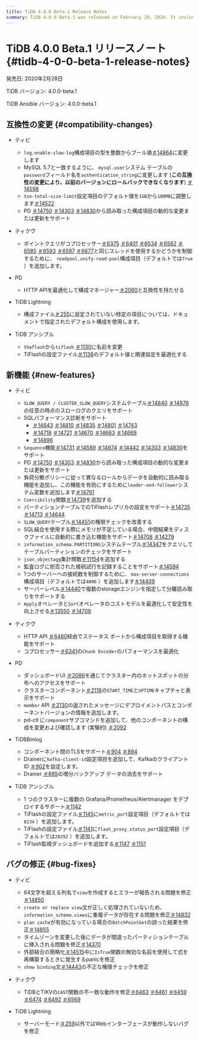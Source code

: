 ```yaml
---
title: TiDB 4.0.0 Beta.1 Release Notes
summary: TiDB 4.0.0 Beta.1 was released on February 28, 2020. It includes compatibility changes, new features, and bug fixes. Some highlights include support for SQL performance diagnosis, the `Sequence` function, and TLS support between components. Additionally, TiDB Lightning now has a bug fix for the web interface.
---
```


# TiDB 4.0.0 Beta.1 リリースノート {#tidb-4-0-0-beta-1-release-notes}

発売日: 2020年2月28日

TiDB バージョン: 4.0.0-beta.1

TiDB Ansible バージョン: 4.0.0-beta.1

## 互換性の変更 {#compatibility-changes}

-   ティビ
    -   `log.enable-slow-log`構成項目の型を整数からブール値[＃14864](https://github.com/pingcap/tidb/pull/14864)に変更します
    -   MySQL 5.7と一致するように、 `mysql.user`システム テーブルの`password`フィールド名を`authentication_string`に変更します (**この互換性の変更により、以前のバージョンにロールバックできなくなります**) [＃14598](https://github.com/pingcap/tidb/pull/14598)
    -   `txn-total-size-limit`設定項目のデフォルト値を`1GB`から`100MB`に調整します[＃14522](https://github.com/pingcap/tidb/pull/14522)
    -   PD [＃14750](https://github.com/pingcap/tidb/pull/14750) [＃14303](https://github.com/pingcap/tidb/pull/14303) [＃14830](https://github.com/pingcap/tidb/pull/14830)から読み取った構成項目の動的な変更または更新をサポート

-   ティクヴ
    -   ポイントクエリがコプロセッサー[＃6375](https://github.com/tikv/tikv/pull/6375) [＃6401](https://github.com/tikv/tikv/pull/6401) [＃6534](https://github.com/tikv/tikv/pull/6534) [＃6582](https://github.com/tikv/tikv/pull/6582) [＃6585](https://github.com/tikv/tikv/pull/6585) [＃6593](https://github.com/tikv/tikv/pull/6593) [＃6597](https://github.com/tikv/tikv/pull/6597) [＃6677](https://github.com/tikv/tikv/pull/6677)と同じスレッドを使用するかどうかを制御するために、 `readpool.unify-read-pool`構成項目（デフォルトでは`True` ）を追加します。

-   PD
    -   HTTP APIを最適化して構成マネージャー[＃2080](https://github.com/pingcap/pd/pull/2080)と互換性を持たせる

-   TiDB Lightning
    -   構成ファイル[＃255](https://github.com/pingcap/tidb-lightning/pull/255)に設定されていない特定の項目については、ドキュメントで指定されたデフォルト構成を使用します。

-   TiDB アンシブル
    -   `theflash`から`tiflash` [＃1130](https://github.com/pingcap/tidb-ansible/pull/1130)に名前を変更
    -   TiFlashの設定ファイル[＃1138](https://github.com/pingcap/tidb-ansible/pull/1138)のデフォルト値と関連設定を最適化する

## 新機能 {#new-features}

-   ティビ
    -   `SLOW_QUERY / CLUSTER_SLOW_QUERY`システムテーブル[＃14840](https://github.com/pingcap/tidb/pull/14840) [＃14878](https://github.com/pingcap/tidb/pull/14878)の任意の時点のスローログのクエリをサポート
    -   SQLパフォーマンス診断をサポート
        -   [＃14843](https://github.com/pingcap/tidb/pull/14843) [＃14810](https://github.com/pingcap/tidb/pull/14810) [＃14835](https://github.com/pingcap/tidb/pull/14835) [＃14801](https://github.com/pingcap/tidb/pull/14801) [＃14743](https://github.com/pingcap/tidb/pull/14743)
        -   [＃14718](https://github.com/pingcap/tidb/pull/14718) [＃14721](https://github.com/pingcap/tidb/pull/14721) [＃14670](https://github.com/pingcap/tidb/pull/14670) [＃14663](https://github.com/pingcap/tidb/pull/14663) [＃14668](https://github.com/pingcap/tidb/pull/14668)
        -   [＃14896](https://github.com/pingcap/tidb/pull/14896)
    -   `Sequence`機能[＃14731](https://github.com/pingcap/tidb/pull/14731) [＃14589](https://github.com/pingcap/tidb/pull/14589) [＃14674](https://github.com/pingcap/tidb/pull/14674) [＃14442](https://github.com/pingcap/tidb/pull/14442) [＃14303](https://github.com/pingcap/tidb/pull/14303) [＃14830](https://github.com/pingcap/tidb/pull/14830)をサポート
    -   PD [＃14750](https://github.com/pingcap/tidb/pull/14750) [＃14303](https://github.com/pingcap/tidb/pull/14303) [＃14830](https://github.com/pingcap/tidb/pull/14830)から読み取った構成項目の動的な変更または更新をサポート
    -   負荷分散ポリシーに従って異なるロールからデータを自動的に読み取る機能を追加し、この機能を有効にするために`leader-and-follower`システム変数を追加します[＃14761](https://github.com/pingcap/tidb/pull/14761)
    -   `Coercibility`関数[＃14739](https://github.com/pingcap/tidb/pull/14739)を追加する
    -   パーティションテーブルでのTiFlashレプリカの設定をサポート[＃14735](https://github.com/pingcap/tidb/pull/14735) [＃14713](https://github.com/pingcap/tidb/pull/14713) [＃14644](https://github.com/pingcap/tidb/pull/14644)
    -   `SLOW_QUERY`テーブル[＃14451](https://github.com/pingcap/tidb/pull/14451)の権限チェックを改善する
    -   SQL結合を使用する際にメモリが不足している場合、中間結果をディスクファイルに自動的に書き込む機能をサポート[＃14708](https://github.com/pingcap/tidb/pull/14708) [＃14279](https://github.com/pingcap/tidb/pull/14279)
    -   `information_schema.PARTITIONS`システムテーブル[＃14347](https://github.com/pingcap/tidb/pull/14347)をクエリしてテーブルパーティションのチェックをサポート
    -   `json_objectagg`集計関数[＃11154](https://github.com/pingcap/tidb/pull/11154)を追加する
    -   監査ログに拒否された接続試行を記録することをサポート[＃14594](https://github.com/pingcap/tidb/pull/14594)
    -   1つのサーバーへの接続数を制御するために、 `max-server-connections`構成項目（デフォルトでは`4096` ）を追加します[＃14409](https://github.com/pingcap/tidb/pull/14409)
    -   サーバーレベル[＃14440](https://github.com/pingcap/tidb/pull/14440)で複数のstorageエンジンを指定して分離読み取りをサポートする
    -   `Apply`オペレータと`Sort`オペレータのコストモデルを最適化して安定性を向上させる[＃13550](https://github.com/pingcap/tidb/pull/13550) [＃14708](https://github.com/pingcap/tidb/pull/14708)

-   ティクヴ
    -   HTTP API [＃6480](https://github.com/tikv/tikv/pull/6480)経由でステータス ポートから構成項目を取得する機能をサポート
    -   コプロセッサー[＃6341](https://github.com/tikv/tikv/pull/6341)の`Chunk Encoder`のパフォーマンスを最適化

-   PD
    -   ダッシュボードUI [＃2086](https://github.com/pingcap/pd/pull/2086)を通じてクラスター内のホットスポットの分布へのアクセスをサポート
    -   クラスターコンポーネント[＃2116](https://github.com/pingcap/pd/pull/2116)の`START_TIME`と`UPTIME`キャプチャと表示をサポート
    -   `member` API [＃2130](https://github.com/pingcap/pd/pull/2130)の返されたメッセージにデプロイメントパスとコンポーネントバージョンの情報を追加します。
    -   pd-ctl に`component`サブコマンドを追加して、他のコンポーネントの構成を変更および確認します (実験的) [＃2092](https://github.com/pingcap/pd/pull/2092)

-   TiDBBinlog
    -   コンポーネント間のTLSをサポート[＃904](https://github.com/pingcap/tidb-binlog/pull/904) [＃894](https://github.com/pingcap/tidb-binlog/pull/894)
    -   Drainerに`kafka-client-id`設定項目を追加して、KafkaのクライアントID [＃902](https://github.com/pingcap/tidb-binlog/pull/902)を設定します。
    -   Drainer [＃885](https://github.com/pingcap/tidb-binlog/pull/885)の増分バックアップ データの消去をサポート

-   TiDB アンシブル
    -   1 つのクラスターに複数の Grafana/Prometheus/Alertmanager をデプロイするサポート[＃1142](https://github.com/pingcap/tidb-ansible/pull/1142)
    -   TiFlashの設定ファイル[＃1145](https://github.com/pingcap/tidb-ansible/pull/1145)に`metric_port`設定項目（デフォルトでは`8234` ）を追加します。
    -   TiFlashの設定ファイル[＃1141](https://github.com/pingcap/tidb-ansible/pull/1141)に`flash_proxy_status_port`設定項目（デフォルトでは`20292` ）を追加します。
    -   TiFlash監視ダッシュボードを追加する[＃1147](https://github.com/pingcap/tidb-ansible/pull/1147) [＃1151](https://github.com/pingcap/tidb-ansible/pull/1151)

## バグの修正 {#bug-fixes}

-   ティビ
    -   64文字を超える列名で`view`を作成するとエラーが報告される問題を修正[＃14850](https://github.com/pingcap/tidb/pull/14850)
    -   `create or replace view`文が正しく処理されていないため、 `information_schema.views`に重複データが存在する問題を修正[＃14832](https://github.com/pingcap/tidb/pull/14832)
    -   `plan cache`が有効になっている場合の`BatchPointGet`の誤った結果を修正[＃14855](https://github.com/pingcap/tidb/pull/14855)
    -   タイムゾーンを変更した後にデータが間違ったパーティションテーブルに挿入される問題を修正[＃14370](https://github.com/pingcap/tidb/pull/14370)
    -   外部結合の簡略化[＃14515](https://github.com/pingcap/tidb/pull/14515)中に`IsTrue`関数の無効な名前を使用して式を再構築するときに発生するpanicを修正
    -   `show binding`文[＃14443](https://github.com/pingcap/tidb/pull/14443)の不正な権限チェックを修正

-   ティクヴ
    -   TiDBとTiKVの`CAST`関数の不一致な動作を修正[＃6463](https://github.com/tikv/tikv/pull/6463) [＃6461](https://github.com/tikv/tikv/pull/6461) [＃6459](https://github.com/tikv/tikv/pull/6459) [＃6474](https://github.com/tikv/tikv/pull/6474) [＃6492](https://github.com/tikv/tikv/pull/6492) [＃6569](https://github.com/tikv/tikv/pull/6569)

-   TiDB Lightning
    -   サーバーモード[＃259](https://github.com/pingcap/tidb-lightning/pull/259)以外ではWebインターフェースが動作しないバグを修正
